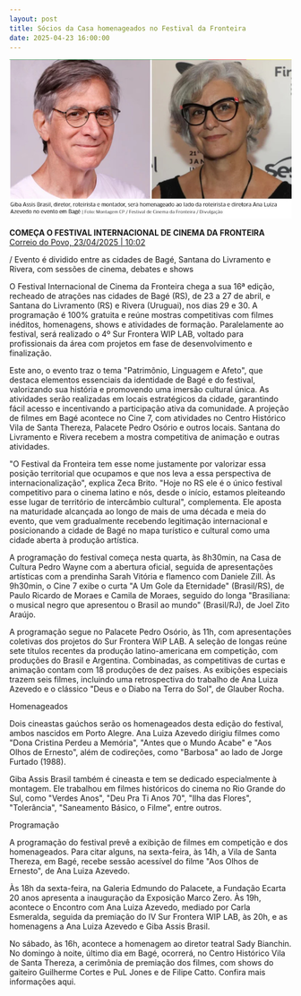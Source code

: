 ```yaml
---
layout: post
title: Sócios da Casa homenageados no Festival da Fronteira
date: 2025-04-23 16:00:00
---
```

![](/uploads/giba-ana-bage.jpg)

**COMEÇA O FESTIVAL INTERNACIONAL DE CINEMA DA FRONTEIRA**\
[Correio do Povo, 23/04/2025 | 10:02](https://www.correiodopovo.com.br/arteagenda/come%C3%A7a-o-festival-internacional-de-cinema-da-fronteira-1.1601422)[](https://www.correiodopovo.com.br/arteagenda/come%C3%A7a-o-festival-internacional-de-cinema-da-fronteira-1.1601422)

/ Evento é dividido entre as cidades de Bagé, Santana do Livramento e Rivera, com sessões de cinema, debates e shows

O Festival Internacional de Cinema da Fronteira chega a sua 16ª edição, recheado de atrações nas cidades de Bagé (RS), de 23 a 27 de abril, e Santana do Livramento (RS) e Rivera (Uruguai), nos dias 29 e 30. A programação é 100% gratuita e reúne mostras competitivas com filmes inéditos, homenagens, shows e atividades de formação. Paralelamente ao festival, será realizado o 4º Sur Frontera WIP LAB, voltado para profissionais da área com projetos em fase de desenvolvimento e finalização.

Este ano, o evento traz o tema "Patrimônio, Linguagem e Afeto", que destaca elementos essenciais da identidade de Bagé e do festival, valorizando sua história e promovendo uma imersão cultural única. As atividades serão realizadas em locais estratégicos da cidade, garantindo fácil acesso e incentivando a participação ativa da comunidade. A projeção de filmes em Bagé acontece no Cine 7, com atividades no Centro Histórico Vila de Santa Thereza, Palacete Pedro Osório e outros locais. Santana do Livramento e Rivera recebem a mostra competitiva de animação e outras atividades.

"O Festival da Fronteira tem esse nome justamente por valorizar essa posição territorial que ocupamos e que nos leva a essa perspectiva de internacionalização", explica Zeca Brito. "Hoje no RS ele é o único festival competitivo para o cinema latino e nós, desde o início, estamos pleiteando esse lugar de território de intercâmbio cultural", complementa. Ele aposta na maturidade alcançada ao longo de mais de uma década e meia do evento, que vem gradualmente recebendo legitimação internacional e posicionando a cidade de Bagé no mapa turístico e cultural como uma cidade aberta à produção artística.

A programação do festival começa nesta quarta, às 8h30min, na Casa de Cultura Pedro Wayne com a abertura oficial, seguida de apresentações artísticas com a prendinha Sarah Vitória e flamenco com Daniele Zill. Às 9h30min, o Cine 7 exibe o curta "A Um Gole da Eternidade" (Brasil/RS), de Paulo Ricardo de Moraes e Camila de Moraes, seguido do longa "Brasiliana: o musical negro que apresentou o Brasil ao mundo" (Brasil/RJ), de Joel Zito Araújo.

A programação segue no Palacete Pedro Osório, às 11h, com apresentações coletivas dos projetos do Sur Frontera WiP LAB. A seleção de longas reúne sete títulos recentes da produção latino-americana em competição, com produções do Brasil e Argentina. Combinadas, as competitivas de curtas e animação contam com 18 produções de dez países. As exibições especiais trazem seis filmes, incluindo uma retrospectiva do trabalho de Ana Luiza Azevedo e o clássico "Deus e o Diabo na Terra do Sol", de Glauber Rocha.

Homenageados

Dois cineastas gaúchos serão os homenageados desta edição do festival, ambos nascidos em Porto Alegre. Ana Luiza Azevedo dirigiu filmes como "Dona Cristina Perdeu a Memória", "Antes que o Mundo Acabe" e "Aos Olhos de Ernesto", além de codireções, como "Barbosa" ao lado de Jorge Furtado (1988).

Giba Assis Brasil também é cineasta e tem se dedicado especialmente à montagem. Ele trabalhou em filmes históricos do cinema no Rio Grande do Sul, como "Verdes Anos", "Deu Pra Ti Anos 70", "Ilha das Flores", "Tolerância", "Saneamento Básico, o Filme", entre outros.

Programação

A programação do festival prevê a exibição de filmes em competição e dos homenageados. Para citar alguns, na sexta-feira, às 14h, a Vila de Santa Thereza, em Bagé, recebe sessão acessível do filme "Aos Olhos de Ernesto", de Ana Luiza Azevedo.

Às 18h da sexta-feira, na Galeria Edmundo do Palacete, a Fundação Ecarta 20 anos apresenta a inauguração da Exposição Marco Zero. Às 19h, acontece o Encontro com Ana Luiza Azevedo, mediado por Carla Esmeralda, seguida da premiação do IV Sur Frontera WIP LAB, às 20h, e as homenagens a Ana Luiza Azevedo e Giba Assis Brasil.

No sábado, às 16h, acontece a homenagem ao diretor teatral Sady Bianchin. No domingo à noite, último dia em Bagé, ocorrerá, no Centro Histórico Vila de Santa Thereza, a cerimônia de premiação dos filmes, com shows do gaiteiro Guilherme Cortes e PuL Jones e de Filipe Catto. Confira mais informações aqui.
